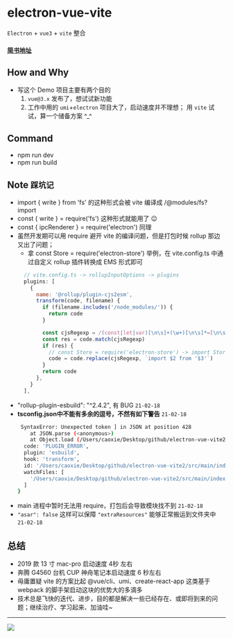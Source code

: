 # electron-vue-vite
`Electron` + `vue3` + `vite` 整合

#### [简书地址](https://www.jianshu.com/p/ee5ec23d4716)

## How and Why
- 写这个 Demo 项目主要有两个目的
  1. `vue@3.x` 发布了，想试试新功能
  2. 工作中用的 `umi`+`electron` 项目大了，启动速度并不理想；
  用 `vite` 试试，算一个储备方案 ^_^

## Command
- npm run dev
- npm run build

## Note `踩坑记`
- import { write } from 'fs' 的这种形式会被 vite 编译成 /@modules/fs?import
- const { write } = require('fs') 这种形式就能用了 😉
- const { ipcRenderer } = require('electron') 同理
- 虽然开发期可以用 require 避开 vite 的编译问题，但是打包时候 rollup 那边又出了问题；
  * 拿 const Store = require('electron-store') 举例，在 vite.config.ts 中通过自定义 rollup 插件转换成 EMS 形式即可
  ```javascript
    // vite.config.ts -> rollupInputOptions -> plugins
    plugins: [
      {
        name: '@rollup/plugin-cjs2esm',
        transform(code, filename) {
          if (filename.includes('/node_modules/')) {
            return code
          }

          const cjsRegexp = /(const|let|var)[\n\s]+(\w+)[\n\s]*=[\n\s]*require\(["|'](.+)["|']\)/g
          const res = code.match(cjsRegexp)
          if (res) {
            // const Store = require('electron-store') -> import Store from 'electron-store'
            code = code.replace(cjsRegexp, `import $2 from '$3'`)
          }
          return code
        },
      }
    ],
  ```
- "rollup-plugin-esbuild": "^2.4.2", 有 BUG `21-02-18`
- **tsconfig.json中不能有多余的逗号，不然有如下警告** `21-02-18`
  ```bash
   SyntaxError: Unexpected token ] in JSON at position 428
      at JSON.parse (<anonymous>)
      at Object.load (/Users/caoxie/Desktop/github/electron-vue-vite2/node_modules/rollup-plugin-esbuild/dist/index.js:21:17) {
    code: 'PLUGIN_ERROR',
    plugin: 'esbuild',
    hook: 'transform',
    id: '/Users/caoxie/Desktop/github/electron-vue-vite2/src/main/index.ts',
    watchFiles: [
      '/Users/caoxie/Desktop/github/electron-vue-vite2/src/main/index.ts'
    ]
  }
  ```
- main 进程中暂时无法用 require，打包后会导致模块找不到 `21-02-18`
- `"asar": false` 这样可以保障 `"extraResources"` 能够正常搬运到文件夹中 `21-02-18`

## 总结

- 2019 款 13 寸 mac-pro 启动速度 4秒 左右
- 奔腾 G4560 台机 CUP 神舟笔记本启动速度 6 秒左右
- 毋庸置疑 vite 的方案比起 @vue/cli、umi、create-react-app 这类基于 webpack 的脚手架启动这块的优势大的多滴多
- 技术总是飞快的迭代、进步，目的都是解决一些已经存在、或即将到来的问题；继续治疗、学习起来、加油哇~

---

![](https://raw.githubusercontent.com/caoxiemeihao/electron-vue-vite/master/screenshot/800x600-2.png)
